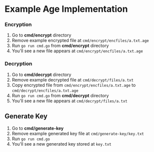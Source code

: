 # Example Age Implementation

### Encryption

1. Go to **cmd/encrypt** directory
2. Remove example encrypted file at `cmd/encrypt/encfiles/a.txt.age`
3. Run `go run cmd.go` from **cmd/encrypt** directory
4. You'll see a new file appears at `cmd/encrypt/encfiles/a.txt.age`

### Decryption

1. Go to **cmd/decrypt** directory
2. Remove example decrypted file at `cmd/decrypt/files/a.txt`
3. Copy encrypted file from `cmd/encrypt/encfiles/a.txt.age` to `cmd/decrypt/encfiles/a.txt.age`
4. Run `go run cmd.go` from **cmd/decrypt** directory
5. You'll see a new file appears at `cmd/decrypt/files/a.txt`

## Generate Key

1. Go to **cmd/generate-key**
2. Remove example generated key file at `cmd/generate-key/key.txt`
3. Run `go run cmd.go`
4. You'll see a new generated key stored at `key.txt`
